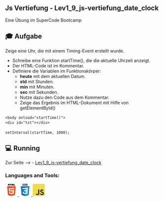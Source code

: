 ## Js Vertiefung - Lev1_9_js-vertiefung_date_clock

Eine Übung im SuperCode Bootcamp

## 🎓 Aufgabe

Zeige eine Uhr, die mit einem Timing-Event erstellt wurde.

- Schreibe eine Funktion startTime(), die die aktuelle Uhrzeit anzeigt.
- Der HTML-Code ist im Kommentar.
- Definiere die Variablen im Funktionskörper:
  - **heute** mit dem aktuellen Datum.
  - **std** mit Stunden.
  - **min** mit Minuten.
  - **sec** mit Sekunden.
  - Nutze dazu den Code aus dem Kommentar.
  - Zeige das Ergebnis im HTML-Dokument mit Hilfe von getElementById()

```
<body onload="startTime()">
<div id="txt"></div>

setInterval(startTime, 1000);
```

## 💻 Running

Zur Seite —> - [Lev1_9_js-vertiefung_date_clock](https://mukkez.github.io/Bootcamp/tasks/Day_64/Lev1_9_js-vertiefung_date_clock/)

<p align="left">
</p>

<h3 align="left">Languages and Tools:</h3>
<p align="left"> <a href="https://www.w3schools.com/html/" target="_blank" rel="noreferrer"> <img src="https://raw.githubusercontent.com/devicons/devicon/master/icons/html5/html5-original-wordmark.svg" alt="html5" width="40" height="40"/> </a>
<a href="https://www.w3schools.com/css/" target="_blank" rel="noreferrer"> <img src="https://raw.githubusercontent.com/devicons/devicon/master/icons/css3/css3-original-wordmark.svg" alt="css3" width="40" height="40"/> </a> 
<a href="https://www.w3schools.com/css/" target="_blank" rel="noreferrer"> <img src="https://raw.githubusercontent.com/devicons/devicon/master/icons/javascript/javascript-original.svg" alt="css3" width="40" height="40"/> </a> </p>
